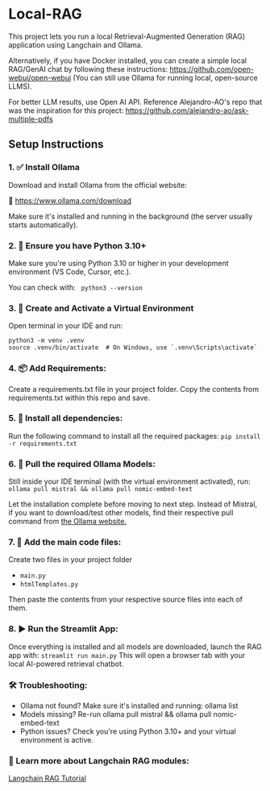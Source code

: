 # Local-RAG

This project lets you run a local Retrieval-Augmented Generation (RAG) application using Langchain and Ollama. 

Alternatively, if you have Docker installed, you can create a simple local RAG/GenAI chat by following these instructions: https://github.com/open-webui/open-webui (You can still use Ollama for running local, open-source LLMS).

For better LLM results, use Open AI API. Reference Alejandro-AO's repo that was the inspiration for this project: https://github.com/alejandro-ao/ask-multiple-pdfs 

## Setup Instructions
### 1. ✅ Install Ollama 

  Download and install Ollama from the official website:

  🔗 https://www.ollama.com/download

  Make sure it's installed and running in the background (the server usually starts automatically).

### 2. 🐍 Ensure you have Python 3.10+  

  Make sure you're using Python 3.10 or higher in your development environment (VS Code, Cursor, etc.).

  You can check with:
  ``` python3 --version```

### 3. 📨 Create and Activate a Virtual Environment 

  Open terminal in your IDE and run:
  ```
  python3 -m venv .venv
  source .venv/bin/activate  # On Windows, use `.venv\Scripts\activate`
  ````

### 4. 📦 Add Requirements:

  Create a requirements.txt file in your project folder. Copy the contents from requirements.txt within this repo and save.

### 5. 📩 Install all dependencies:

  Run the following command to install all the required packages:
  ```pip install -r requirements.txt```

### 6. 🧠 Pull the required Ollama Models:

  Still inside your IDE terminal (with the virtual environment activated), run:
  ```ollama pull mistral && ollama pull nomic-embed-text```

  Let the installation complete before moving to next step. 
  Instead of Mistral, if you want to download/test other models, find their respective pull command from [the Ollama website.](https://www.ollama.com/search)

### 7. 📑 Add the main code files:

  Create two files in your project folder
  * `main.py`
  * `htmlTemplates.py`

  Then paste the contents from your respective source files into each of them.

### 8. ▶️ Run the Streamlit App:

  Once everything is installed and all models are downloaded, launch the RAG app with:
  ```streamlit run main.py```
  This will open a browser tab with your local AI-powered retrieval chatbot.

### 🛠 Troubleshooting:

* Ollama not found? Make sure it's installed and running: ollama list
* Models missing? Re-run ollama pull mistral && ollama pull nomic-embed-text
* Python issues? Check you're using Python 3.10+ and your virtual environment is active.

### 🔭 Learn more about Langchain RAG modules: 
[Langchain RAG Tutorial](https://python.langchain.com/docs/tutorials/rag/#components)

